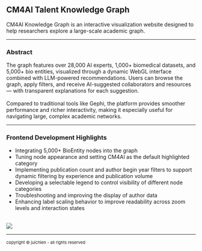 ## CM4AI Talent Knowledge Graph

CM4AI Knowledge Graph is an interactive visualization website designed to help researchers explore a large-scale academic graph.

***

### Abstract

The graph features over 28,000 AI experts, 1,000+ biomedical datasets, and 5,000+ bio entities, visualized through a dynamic WebGL interface combined with LLM-powered recommendations. Users can browse the graph, apply filters, and receive AI-suggested collaborators and resources — with transparent explanations for each suggestion.
<br>
<br>
Compared to traditional tools like Gephi, the platform provides smoother performance and richer interactivity, making it especially useful for navigating large, complex academic networks.

***

### Frontend Development Highlights

- Integrating 5,000+ BioEntity nodes into the graph
- Tuning node appearance and setting CM4AI as the default highlighted category
- Implementing publication count and author begin year filters to support dynamic filtering by experience and publication volume
- Developing a selectable legend to control visibility of different node categories
- Troubleshooting and improving the display of author data
- Enhancing label scaling behavior to improve readability across zoom levels and interaction states

<br>
<img src="images/cm4AI-g.gif?raw=true"/>

***
<p style="font-size:11px">copyright © juichien - all rights reserved</p>
